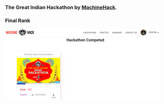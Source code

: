 ### The Great Indian Hackathon by [MachineHack](https://www.machinehack.com/hackathons/retail_price_prediction_mega_hiring_hackathon/overview). 


### Final Rank
<img src = 'https://github.com/SWAPKR/Hackathons/blob/master/The%20Great%20Indian%20Hackathon/The%20great%20Indian%20Hackathon.png' width=800>
